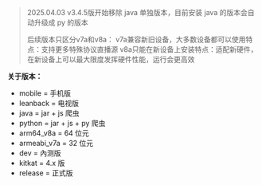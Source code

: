 > 2025.04.03 v3.4.5版开始移除 java 单独版本，目前安装 java 的版本会自动升级成 py 的版本
>
> 后续版本只区分v7a和v8a：
> 	v7a兼容新旧设备，大多数设备都可以使用特点：支持更多特殊协议直播源
> 	v8a只能在新设备上安装特点：适配新硬件，在新设备上可以最大限度发挥硬件性能，运行会更高效

**关于版本：**

- mobile = 手机版
- leanback = 电视版
- java = jar + js 爬虫
- python = jar + js + py 爬虫
- arm64_v8a = 64 位元
- armeabi_v7a = 32 位元
- dev = 內测版
- kitkat = 4.x 版
- release = 正式版